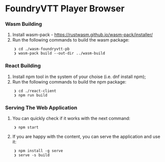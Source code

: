 # FoundryVTT Player Browser #

### Wasm Building ###

1. Install wasm-pack - https://rustwasm.github.io/wasm-pack/installer/
2. Run the following commands to build the wasm package:

```
    ❯ cd ./wasm-foundryvtt-pb
    ❯ wasm-pack build --out-dir ../wasm-build
```

### React Building ###

1. Install npm tool in the system of your choise (i.e. dnf install npm);
2. Run the following commands to build the npm package:

```
    ❯ cd ./react-client
    ❯ npm run build
```

### Serving The Web Application ###

1. You can quickly check if it works with the next command:

```
    ❯ npm start
```

2. If you are happy with the content, you can serve the application and use it:

```
    ❯ npm install -g serve
    ❯ serve -s build
```

